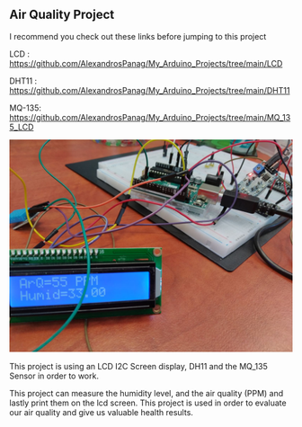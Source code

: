 Air Quality Project
---------------------------

I recommend you check out these links before jumping to this project 

LCD : https://github.com/AlexandrosPanag/My_Arduino_Projects/tree/main/LCD

DHT11 : https://github.com/AlexandrosPanag/My_Arduino_Projects/tree/main/DHT11

MQ-135: https://github.com/AlexandrosPanag/My_Arduino_Projects/tree/main/MQ_135_LCD



![](https://raw.githubusercontent.com/AlexandrosPanag/My_Arduino_Projects/main/Air_Quality_Project/lab_result.jpg)

This project is using an LCD I2C Screen display, DH11  and the MQ_135 Sensor in order to work. 

This project can measure the humidity level, and the air quality (PPM) and lastly print them on the lcd screen. This project is used in order to evaluate our air quality and give us valuable health results.

